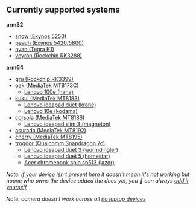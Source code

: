 ## Currently supported systems

**arm32**
* [snow (Exynos 5250)](https://github.com/hexdump0815/imagebuilder/blob/main/systems/chromebook_snow/readme.md)
* [peach (Exynos 5420/5800)](https://github.com/hexdump0815/imagebuilder/blob/main/systems/chromebook_peach/readme.md)
* [nyan (Tegra K1)](https://github.com/hexdump0815/imagebuilder/blob/main/systems/chromebook_nyan/readme.md)
* [veyron (Rockchip RK3288)](https://github.com/hexdump0815/imagebuilder/blob/main/systems/chromebook_veyron/readme.md)

**arm64**
* [gru (Rockchip RK3399)](https://github.com/hexdump0815/imagebuilder/blob/main/systems/chromebook_gru/readme.md)
* [oak (MediaTek MT8173C)](https://github.com/hexdump0815/imagebuilder/blob/main/systems/chromebook_oak/readme.md)
  * [Lenovo 100e (hana)](./oak/hana-100e-gen2.md)
* [kukui (MediaTek MT8183)](https://github.com/hexdump0815/imagebuilder/blob/main/systems/chromebook_kukui/readme.md)
  * [Lenovo ideapad duet (krane)](./kukui/krane.md)
  * [Lenovo 10e (kodama)](./kukui/kodama.md)
* [corsola (MediaTek MT8186)](https://github.com/hexdump0815/imagebuilder/blob/main/systems/chromebook_corsola/readme.md)
    * [Lenovo ideapad slim 3 (magneton)](./corsola/magneton.md)
* [asurada (MediaTek MT8192)](https://github.com/hexdump0815/imagebuilder/blob/main/systems/chromebook_asurada/readme.md)
* [cherry (MediaTek MT8195)](https://github.com/hexdump0815/imagebuilder/blob/main/systems/chromebook_cherry/readme.md)
* [trogdor (Qualcomm Snapdragon 7c)](https://github.com/hexdump0815/imagebuilder/blob/main/systems/chromebook_trogdor/readme.md)
    * [Lenovo ideapad duet 3 (wormdingler)](./trogdor/wormdingler.md)
    * [Lenovo ideapad duet 5 (homestar)](./trogdor/homestar.md)
    * [Acer chromebook spin sp513 (lazor)](./trogdor/lazor.md)

*Note. if your device isn't present here it doesn't mean it's not working but noone who owns the device added the docs yet, you 🫵 can always [add it yourself](../../adding-device.md)*

*Note. camera doesn't work across all [no laptop devices](https://wiki.postmarketos.org/wiki/Google_Kukui_Chromebook_(google-kukui))*